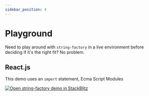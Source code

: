 ```yaml
---
sidebar_position: 4
---
```


# Playground
Need to play around with `string-factory` in a live environment before deciding if it's the right fit? No problem. 

[//]: # (Whether you're looking for examples using `require` with CommonJS, `import` statements with ESM, or script tags in an HTML document, we've got a live demo ready to go. )

## React.js
This demo uses an `import` statement, Ecma Script Modules

[![Open string-factory demo in StackBlitz](https://developer.stackblitz.com/img/open_in_stackblitz.svg)](https://stackblitz.com/edit/string-factory-demo?file=src/App.js)

[//]: # (## Node.js)

[//]: # (This demo uses a `require` statement, CommonJS)

[//]: # ()
[//]: # ([![Open string-factory demo in StackBlitz]&#40;https://developer.stackblitz.com/img/open_in_stackblitz.svg&#41;]&#40;https://stackblitz.com/edit/string-factory-nodejs?file=index.js&#41;)

[//]: # ()
[//]: # (## HTML and Vanilla JS)

[//]: # (This demo uses a `<script>` tag, HTML)

[//]: # ()
[//]: # ([![Open string-factory demo in StackBlitz]&#40;https://developer.stackblitz.com/img/open_in_stackblitz.svg&#41;]&#40;https://stackblitz.com/edit/web-platform-huglhq?file=index.html&#41;)